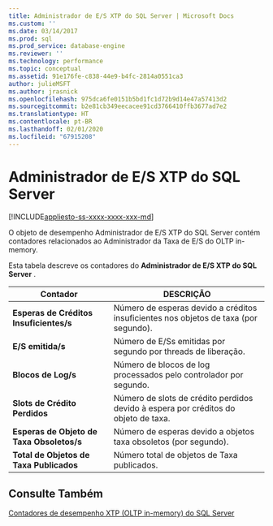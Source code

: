 ```yaml
---
title: Administrador de E/S XTP do SQL Server | Microsoft Docs
ms.custom: ''
ms.date: 03/14/2017
ms.prod: sql
ms.prod_service: database-engine
ms.reviewer: ''
ms.technology: performance
ms.topic: conceptual
ms.assetid: 91e176fe-c838-44e9-b4fc-2814a0551ca3
author: julieMSFT
ms.author: jrasnick
ms.openlocfilehash: 975dca6fe0151b5bd1fc1d72b9d14e47a57413d2
ms.sourcegitcommit: b2e81cb349eecacee91cd3766410ffb3677ad7e2
ms.translationtype: HT
ms.contentlocale: pt-BR
ms.lasthandoff: 02/01/2020
ms.locfileid: "67915208"
---
```

# <a name="sql-server-xtp-io-governor"></a>Administrador de E/S XTP do SQL Server
[!INCLUDE[appliesto-ss-xxxx-xxxx-xxx-md](../../includes/appliesto-ss-xxxx-xxxx-xxx-md.md)]

O objeto de desempenho Administrador de E/S XTP do SQL Server contém contadores relacionados ao Administrador da Taxa de E/S do OLTP in-memory.

Esta tabela descreve os contadores do **Administrador de E/S XTP do SQL Server** .

|Contador|DESCRIÇÃO|  
|-------------|-----------------|  
|**Esperas de Créditos Insuficientes/s**|Número de esperas devido a créditos insuficientes nos objetos de taxa (por segundo).|
|**E/S emitida/s**|Número de E/Ss emitidas por segundo por threads de liberação.|
|**Blocos de Log/s**|Número de blocos de log processados pelo controlador por segundo.|
|**Slots de Crédito Perdidos**|Número de slots de crédito perdidos devido à espera por créditos do objeto de taxa.|
|**Esperas de Objeto de Taxa Obsoletos/s**|Número de esperas devido a objetos taxa obsoletos (por segundo).|
|**Total de Objetos de Taxa Publicados**|Número total de objetos de Taxa publicados.|
 

## <a name="see-also"></a>Consulte Também  
[Contadores de desempenho XTP &#40;OLTP in-memory&#41; do SQL Server](../../relational-databases/performance-monitor/sql-server-xtp-in-memory-oltp-performance-counters.md)
